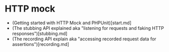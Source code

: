 # HTTP mock

 - (Getting started with HTTP Mock and PHPUnit)[start.md]
 - (The stubbing API explained aka "listening for requests and faking HTTP responses")[stubbing.md]
 - (The recording API explain aka "accessing recorded request data for assertions")[recording.md]
